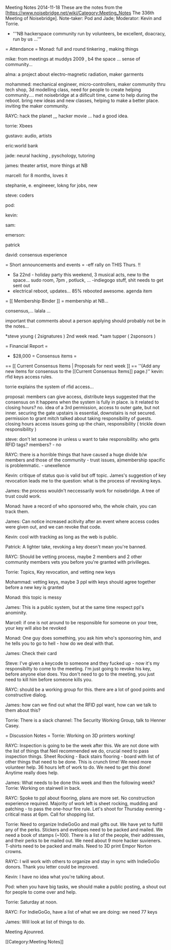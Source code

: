 Meeting Notes 2014-11-18 
 These are the notes from the [https://www.noisebridge.net/wiki/Category:Meeting_Notes The 336th Meeting of Noisebridge]. Note-taker: Pod and Jade; Moderator: Kevin and Torrie.
* '''NB hackerspace community run by volunteers, be excellent, doacracy, run by us ...'''

= Attendance =
Monad: full and round tinkering , making things

mike: from meetings at muddys 2009 , b4 the space ...
sense of community...

alma: a project about electro-magnetic radiation, maker garments

mohammed: mechanical engineer, micro-controllers, maker community thru tech shop, 3d modelling class, need for people to create helping community.... met noisebridge at a diificult time, came to help during the reboot. bring new ideas and new classes, helping to make a better place. inviting the maker community.

RAYC: hack the planet ,,, hacker movie ... had a good idea. 

torrie: Xbees

gustavo: audio, artists

eric:world bank

jade: neural hacking , pyschology, tutoring

james: theater artist, more things at NB

marcell: for 8 months, loves it

stephanie, e. engineeer, lokng for jobs, new

steve: coders

pod: 

kevin: 

sam: 

emerson:

patrick 

david: consensus experience

= Short announcements and events =
-eff rally on THIS Thurs. !!
- Sa 22nd - holiday party this weekend, 
3 musical acts, new to the space...  sudo room, 7pm , potluck, ...
-indiegogo stuff, shit needs to get sent out
- electrical reboot, updates...
85% rebooted awesome. agenda item 

= [[ Membership Binder ]] =
membership at NB...

consensus,... lalala ... 

important that comments about a person applying should probably not be in the notes...



*steve young
( 2signatures ) 2nd week read.
*sam tupper
( 2sponsors )

= Financial Report =
* $28,000
= Consensus items =

== [[ Current Consensus Items | Proposals for next week ]] ==
''(Add any new items for consensus to the [[Current Consensus Items]] page.)''
kevin: rfid keys
access rules.

torrie explains the system of rfid access...

proposal:
members can give access, distribute keys
suggested that the consensus on it happens when the system is fully in place.
is it related to closing hours?
no.
idea of a 3rd permission, access to outer gate, but not inner.
securing the gate upstairs is essential, downstairs is not secured.
permission to grant
mitch talked about taking responsibility of guests. 
closing hours 
access issues going up the chain, responsibility ( trickle down responsibility )

steve: don't let someone in unless u want to take responsibility.
who gets RFID tags? members? - no

RAYC: there is a horrible things that have caused a huge divide b/w members and those of the community - trust issues, a)membership spacific is problemmatic. - unexellence

Kevin: critique of status quo is valid but off topic. James's suggestion of key revocation leads me to the question: what is the process of revoking keys.

James: the process wouldn't neccessarily work for noisebridge. A tree of trust could work.

Monad: have a record of who sponsored who, the whole chain, you can track them.

James: Can notice increased acitivity after an event where access codes were given out, and we can revoke that code.

Kevin: cool with tracking as long as the web is public.

Patrick: A lighter take, revoking a key doesn't mean you're banned.

RAYC: Should be vetting process, maybe 2 members and 2 other community members vets you before you're granted with privilleges.

Torrie: Topics, Key revocation, and vetting new keys

Mohammad: vetting keys, maybe 3 ppl with keys should agree together before a new key is granted

Monad: this topic is messy

James: This is a public system, but at the same time respect ppl's anominity.

Marcell: if one is not around to be responsible for someone on your tree, your key will also be revoked

Monad: One guy does something, you ask him who's sponsoring him, and he tells you to go to hell - how do we deal with that.

James: Check their card

Steve: I've given a keycode to someone and they fucked up - now it's my responsibilty to come to the meeting. I'm just going to revoke his key, before anyone else does. You don't need to go to the meeting, you just need to kill him before someone kills you.

RAYC: should be a working group for this. there are a lot of good points and constructive dialog.

James: how can we find out what the RFID ppl want, how can we talk to them about this?

Torrie: There is a slack channel: The Security Working Group, talk to Henner Casey.

= Discussion Notes =
Torrie: Working on 3D printers working!

RAYC: Inspection is going to be the week after this. We are not done with the list of things that Neil recommended we do, crucial need to 
pass inspection things. Sheet Rocking - Back stairs flooring - board with list of other things that need to be done. This is crunch time! We need more volunteer help. 36 hours left of work to do. We need to get this done! Anytime really does help.

James: What needs to be done this week and then the following week?
Torrie: Working on stairwell in back. 

RAYC: Spoke to ppl about flooring, plans are more set. No construction experience required. Majority of work left is sheet rocking, mudding and patching - to pass the one-hour fire rule. Let's shoot for Thursday evening - critical mass at 6pm. Call for shopping list. 

Torrie: Need to organize IndieGoGo and mail gifts out. We have yet to fulfill any of the perks. Stickers and evelopes need to be packed and mailed. We need a book of stamps (~100). There is a list of the people, their addresses, and their perks to be mailed out. We need about 9 more hacker suvieners. T-shirts need to be packed and mails. Need to 3D print Empor Norton crowns. 

RAYC: I will work with others to organize and stay in sync with IndieGoGo donors. Thank you letter could be improved.

Kevin: I have no idea what you're talking about.

Pod: when you have big tasks, we should make a public posting, a shout out for people to come over and help.

Torrie: Saturday at noon.

RAYC: For IndieGoGo, have a list of what we are doing: we need 77 keys

James: Will look at list of things to do.

Meeting Ajounred.


[[Category:Meeting Notes]]